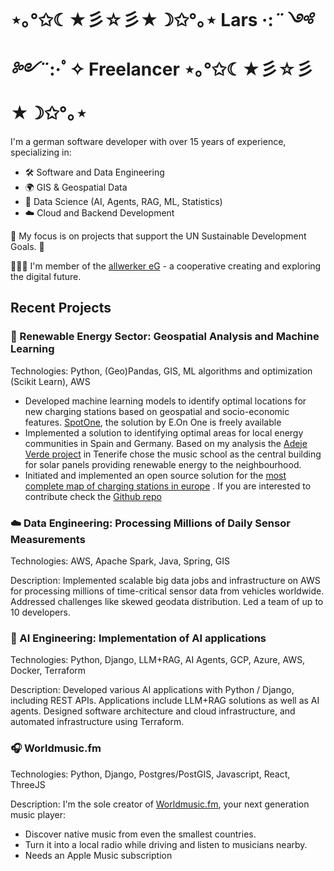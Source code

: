 # ⋆｡°✩☾★彡☆彡★☽✩°｡⋆ Lars ·:*¨༺ ༻¨*:·ﾟ✧ Freelancer ⋆｡°✩☾★彡☆彡★☽✩°｡⋆

I'm a german software developer with over 15 years of experience, specializing in:

- 🛠️ Software and Data Engineering
- 🌍 GIS & Geospatial Data
- 🤖 Data Science (AI, Agents, RAG, ML, Statistics)
- ☁️ Cloud and Backend Development

🌱 My focus is on projects that support the UN Sustainable Development Goals. 🌱

🧑‍🤝‍🧑 I'm member of the [allwerker eG](https://www.allwerker.com/) - a cooperative creating and exploring the digital future.


## Recent Projects
### 🔋 Renewable Energy Sector: Geospatial Analysis and Machine Learning
Technologies: Python, (Geo)Pandas, GIS, ML algorithms and optimization (Scikit Learn), AWS

- Developed machine learning models to identify optimal locations for new charging stations based on geospatial and socio-economic features. [SpotOne](https://spotone.onetp.eon.com/map/public), the solution by E.On One is freely available
- Implemented a solution to identifying optimal areas for local energy communities in Spain and Germany. Based on my analysis the [Adeje Verde project](https://adejeverde.com/emma-2) in Tenerife chose the music school as the central building for solar panels providing renewable energy to the neighbourhood.
- Initiated and implemented an open source solution for the [most complete map of charging stations in europe](https://medium.com/comsystoreply/the-most-complete-map-of-charging-stations-1ebbf91e4ef3) . If you are interested to contribute check the [Github repo](https://github.com/comsysto/eCharm)

### ☁️ Data Engineering: Processing Millions of Daily Sensor Measurements
Technologies: AWS, Apache Spark, Java, Spring, GIS

Description: Implemented scalable big data jobs and infrastructure on AWS for processing millions of time-critical sensor data from vehicles worldwide. Addressed challenges like skewed geodata distribution. Led a team of up to 10 developers.

### 🤖 AI Engineering: Implementation of AI applications
Technologies: Python, Django, LLM+RAG, AI Agents, GCP, Azure, AWS, Docker, Terraform

Description: Developed various AI applications with Python / Django, including REST APIs. Applications include LLM+RAG solutions as well as AI agents. Designed software architecture and cloud infrastructure, and automated infrastructure using Terraform.

### 🎧 Worldmusic.fm
Technologies: Python, Django, Postgres/PostGIS, Javascript, React, ThreeJS

Description: I'm the sole creator of [Worldmusic.fm](https://www.worldmusic.fm/), your next generation music player:
- Discover native music from even the smallest countries.
- Turn it into a local radio while driving and listen to musicians nearby.
- Needs an Apple Music subscription

<!--
**zzikkzzakk/zzikkzzakk** is a ✨ _special_ ✨ repository because its `README.md` (this file) appears on your GitHub profile.

Here are some ideas to get you started:

- 🔭 I’m currently working on ...
- 🌱 I’m currently learning ...
- 👯 I’m looking to collaborate on ...
- 🤔 I’m looking for help with ...
- 💬 Ask me about ...
- 📫 How to reach me: ...
- 😄 Pronouns: ...
- ⚡ Fun fact: ...
-->

